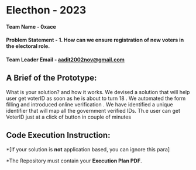 # Electhon - 2023

#### Team Name - 0xace

#### Problem Statement - 1. How can we ensure registration of new voters in the electoral role.

#### Team Leader Email - aadit2002nov@gmail.com

## A Brief of the Prototype:

What is your solution? and how it works.
We devised a solution that will help user get voterID as soon as he is about to turn 18 . We automated the form filling and introduced online verification . We have identified a unique identifier that will map all the government verified IDs. Th.e user can get VoterID just at a click of button in couple of minutes

## Code Execution Instruction:

\*[If your solution is **not** application based, you can ignore this para]

\*The Repository must contain your **Execution Plan PDF**.
